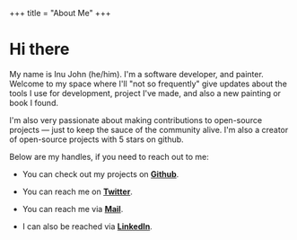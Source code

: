 +++
title = "About Me"
+++

# Hi there

My name is Inu John (he/him). I'm a software developer, and painter. Welcome to my space where I'll "not so frequently" give updates about the tools I use for development, project I've made, and also a new painting or book I found.

I'm also very passionate about making contributions to open-source projects — just to keep the sauce of the community alive. I'm also a creator of open-source projects with 5 stars on github.

Below are my handles, if you need to reach out to me:

- You can check out my projects on [**Github**](https://github.com/rxxcc).

- You can reach me on [**Twitter**](https://twitter.com/rixxcc).

- You can reach me via [**Mail**](mailto:oshiogiemhe.inu@gmail.com).

- I can also be reached via [**LinkedIn**](https://www.linkedin.com/in/inujohn/).
